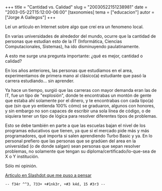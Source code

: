 +++
title = "Cantidad vs. Calidad"
slug = "20030522151238981"
date = "2003-05-22T15:12:00-06:00"
[taxonomies]
tema = ["educacion"]
autor = ["Jorge A Gallegos"]
+++

Leí un artículo en Internet sobre algo que creí era un fenomeno local.

En varias universidades de alrededor del mundo, ocurre que la cantidad
de personas que estudian esto de la IT (Informática, Ciencias
Computacionales, Sistemas), ha ido disminuyendo paulatinamente.

A esto me surge una pregunta importante: ¿qué es mejor, cantidad o
calidad?

<!-- more -->
En los años anteriores, las personas que estudiamos en el area,
experimentamos de primera mano al clásico(a) estudiante que pasó la
carrera estudiando... sin aprender.

Ya hace un tiempo, surgió que las carreras con mayor demanda eran las de
IT, fue un tipo de "explosión", donde te encontrabas un montón de gente
que estaba ahí solamente por el dinero, y te encontrabas con cada
tipo(a) que (sin que yo entienda 100% cómo) se graduaron, algunos con
honores, y sin embargo no son capaces de escribir una sola línea de
código, o de siquiera tener un tipo de lógica para resolver diferentes
tipos de problemas.

Esto se debe también en parte a que las escuelas bajan el nivel de los
programas educativos que tienen, ya que si el mercado pide más y más
programadores, qué importa si salen aprendiendo Turbo Basic y ya. En lo
personal prefiero que las personas que se gradúen del area en la
universidad (o de donde salgan) sean personas que sepan resolver
problemas, no solamente que tengan su diploma/certificado/lo-que-sea de
X o Y institución.

Sólo mi opinión.

[Articulo en Slashdot que me puso a
pensar](http://slashdot.org/comments.pl?sid=65125&threshold=1&commentsort=0&tid=126&tid=146&tid=156&tid=99&mode=thread&pid=6016580#6016861)

    -- f34r ^^3, 733+ +#1nk3r, +#3 k4d, 15 #3r3 --

